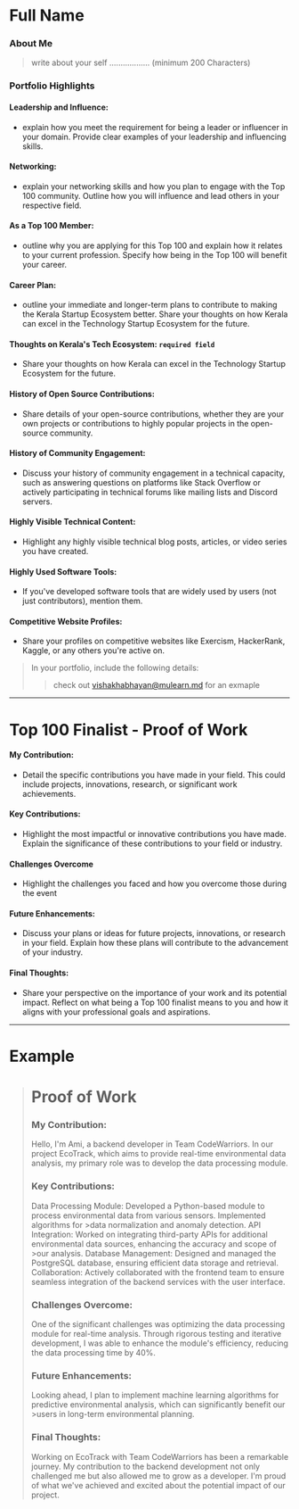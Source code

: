 # Full Name 

### About Me

> write about your self .................. (minimum 200 Characters)


### Portfolio Highlights



#### Leadership and Influence: 

- explain how you meet the requirement for being a leader or influencer in your domain. Provide clear examples of your leadership and influencing skills.

#### Networking: 

- explain your networking skills and how you plan to engage with the Top 100 community. Outline how you will influence and lead others in your respective field.

#### As a Top 100 Member: 

- outline why you are applying for this Top 100 and explain how it relates to your current profession. Specify how being in the Top 100 will benefit your career.

#### Career Plan: 

- outline your immediate and longer-term plans to contribute to making the Kerala Startup Ecosystem better. Share your thoughts on how Kerala can excel in the Technology Startup Ecosystem for the future.

#### Thoughts on Kerala's Tech Ecosystem: `required field`

- Share your thoughts on how Kerala can excel in the Technology Startup Ecosystem for the future.

#### History of Open Source Contributions:

- Share details of your open-source contributions, whether they are your own projects or contributions to highly popular projects in the open-source community.

#### History of Community Engagement:

-  Discuss your history of community engagement in a technical capacity, such as answering questions on platforms like Stack Overflow or actively participating in technical forums like mailing lists and Discord servers.

#### Highly Visible Technical Content:

- Highlight any highly visible technical blog posts, articles, or video series you have created.

#### Highly Used Software Tools:

- If you've developed software tools that are widely used by users (not just contributors), mention them.

#### Competitive Website Profiles:

- Share your profiles on competitive websites like Exercism, HackerRank, Kaggle, or any others you're active on.



> In your portfolio, include the following details:
>> check out [vishakhabhayan@mulearn.md](./profile/vishakhabhayan@mulearn.md) for an exmaple

---


# Top 100 Finalist -  Proof of Work

#### My Contribution:
- Detail the specific contributions you have made in your field. This could include projects, innovations, research, or significant work achievements.

#### Key Contributions:
- Highlight the most impactful or innovative contributions you have made. Explain the significance of these contributions to your field or industry.

#### Challenges Overcome
- Highlight the challenges you faced and how you overcome those during the event

#### Future Enhancements:
- Discuss your plans or ideas for future projects, innovations, or research in your field. Explain how these plans will contribute to the advancement of your industry.
#### Final Thoughts:
- Share your perspective on the importance of your work and its potential impact. Reflect on what being a Top 100 finalist means to you and how it aligns with your professional goals and aspirations.

---
# Example
># Proof of Work
>### My Contribution:
>
>Hello, I'm Ami, a backend developer in Team CodeWarriors. In our project EcoTrack, which aims to provide real-time environmental data analysis, my primary role was to develop the data processing module.
>
>### Key Contributions:
>
>Data Processing Module: Developed a Python-based module to process environmental data from various sensors. Implemented algorithms for >data normalization and anomaly detection.
>API Integration: Worked on integrating third-party APIs for additional environmental data sources, enhancing the accuracy and scope of >our analysis.
>Database Management: Designed and managed the PostgreSQL database, ensuring efficient data storage and retrieval.
>Collaboration: Actively collaborated with the frontend team to ensure seamless integration of the backend services with the user interface.
>### Challenges Overcome:
>
>One of the significant challenges was optimizing the data processing module for real-time analysis. Through rigorous testing and iterative development, I was able to enhance the module's efficiency, reducing the data processing time by 40%.
>
>### Future Enhancements:
>
>Looking ahead, I plan to implement machine learning algorithms for predictive environmental analysis, which can significantly benefit our >users in long-term environmental planning.
>
>### Final Thoughts:
>
>Working on EcoTrack with Team CodeWarriors has been a remarkable journey. My contribution to the backend development not only challenged me but also allowed me to grow as a developer. I'm proud of what we've achieved and excited about the potential impact of our project.

